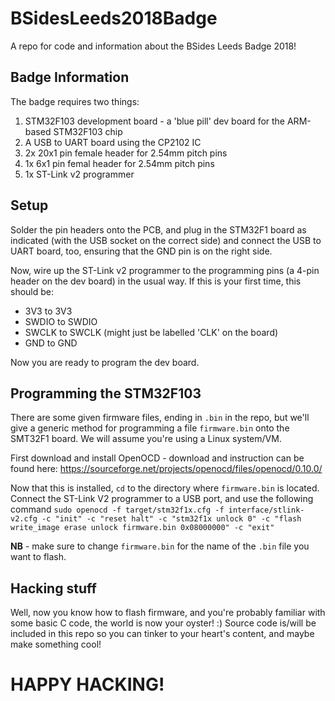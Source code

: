 # BSidesLeeds2018Badge

A repo for code and information about the BSides Leeds Badge 2018!

## Badge Information

The badge requires two things:
1. STM32F103 development board - a 'blue pill' dev board for the ARM-based STM32F103 chip
1. A USB to UART board using the CP2102 IC
1. 2x 20x1 pin female header for 2.54mm pitch pins
1. 1x 6x1 pin femal header for 2.54mm pitch pins
1. 1x ST-Link v2 programmer

## Setup

Solder the pin headers onto the PCB, and plug in the STM32F1 board as indicated (with the USB socket on the correct side) and connect the USB to UART board, too, ensuring that the GND pin is on the right side. 

Now, wire up the ST-Link v2 programmer to the programming pins (a 4-pin header on the dev board) in the usual way. If this is your first time, this should be: 
* 3V3 to 3V3
* SWDIO to SWDIO
* SWCLK to SWCLK (might just be labelled 'CLK' on the board)
* GND to GND

Now you are ready to program the dev board.

## Programming the STM32F103

There are some given firmware files, ending in `.bin` in the repo, but we'll give a generic method for programming a file `firmware.bin` onto the SMT32F1 board. We will assume you're using a Linux system/VM. 

First download and install OpenOCD - download and instruction can be found here: https://sourceforge.net/projects/openocd/files/openocd/0.10.0/

Now that this is installed, `cd` to the directory where `firmware.bin` is located. Connect the ST-Link V2 programmer to a USB port, and use the following command 
```sudo openocd -f target/stm32f1x.cfg -f interface/stlink-v2.cfg -c "init" -c "reset halt" -c "stm32f1x unlock 0" -c "flash write_image erase unlock firmware.bin 0x08000000" -c "exit" ```

**NB** - make sure to change `firmware.bin` for the name of the `.bin` file you want to flash. 

## Hacking stuff

Well, now you know how to flash firmware, and you're probably familiar with some basic C code, the world is now your oyster! :) Source code is/will be included in this repo so you can tinker to your heart's content, and maybe make something cool!

# HAPPY HACKING!
